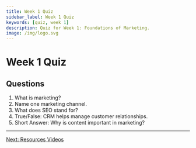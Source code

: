 ```yaml
---
title: Week 1 Quiz
sidebar_label: Week 1 Quiz
keywords: [quiz, week 1]
description: Quiz for Week 1: Foundations of Marketing.
image: /img/logo.svg
---
```


# Week 1 Quiz

## Questions
1. What is marketing?
2. Name one marketing channel.
3. What does SEO stand for?
4. True/False: CRM helps manage customer relationships.
5. Short Answer: Why is content important in marketing?

---

[Next: Resources Videos](../resources/videos.md)

